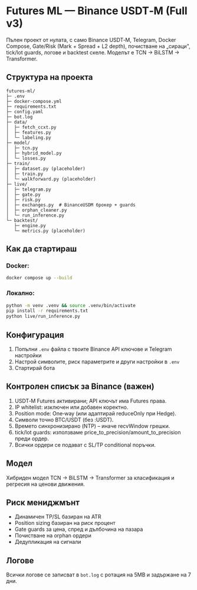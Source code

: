 # Futures ML — Binance USDT‑M (Full v3)

Пълен проект от нулата, с само Binance USDT‑M, Telegram, Docker Compose, Gate/Risk (Mark + Spread + L2 depth), почистване на „сираци", tick/lot guards, логове и backtest скеле. Моделът е TCN → BiLSTM → Transformer.

## Структура на проекта

```
futures-ml/
├─ .env
├─ docker-compose.yml
├─ requirements.txt
├─ config.yaml
├─ bot.log
├─ data/
│  ├─ fetch_ccxt.py
│  ├─ features.py
│  └─ labeling.py
├─ model/
│  ├─ tcn.py
│  ├─ hybrid_model.py
│  └─ losses.py
├─ train/
│  ├─ dataset.py (placeholder)
│  ├─ train.py
│  └─ walkforward.py (placeholder)
├─ live/
│  ├─ telegram.py
│  ├─ gate.py
│  ├─ risk.py
│  ├─ exchanges.py  # BinanceUSDM брокер + guards
│  ├─ orphan_cleaner.py
│  └─ run_inference.py
└─ backtest/
   ├─ engine.py
   └─ metrics.py (placeholder)
```

## Как да стартираш

### Docker:
```bash
docker compose up --build
```

### Локално:
```bash
python -m venv .venv && source .venv/bin/activate
pip install -r requirements.txt
python live/run_inference.py
```

## Конфигурация

1. Попълни `.env` файла с твоите Binance API ключове и Telegram настройки
2. Настрой символите, риск параметрите и други настройки в `.env`
3. Стартирай бота

## Контролен списък за Binance (важен)

1. USDT‑M Futures активирани; API ключът има Futures права.
2. IP whitelist: изключен или добавен коректно.
3. Position mode: One‑way (или адаптирай reduceOnly при Hedge).
4. Символи точно BTC/USDT (без :USDT).
5. Времето синхронизирано (NTP) – иначе recvWindow грешки.
6. tick/lot guards: използваме price_to_precision/amount_to_precision преди ордер.
7. Всички ордери се подават с SL/TP conditional поръчки.

## Модел

Хибриден модел TCN → BiLSTM → Transformer за класификация и регресия на ценови движения.

## Риск мениджмънт

- Динамичен TP/SL базиран на ATR
- Position sizing базиран на риск процент
- Gate guards за цена, спред и дълбочина на пазара
- Почистване на orphan ордери
- Дедупликация на сигнали

## Логове

Всички логове се записват в `bot.log` с ротация на 5MB и задържане на 7 дни.
